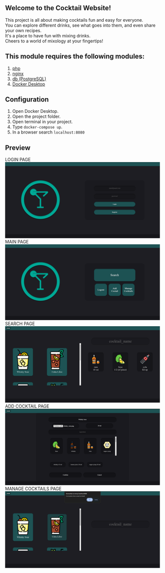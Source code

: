 
## Welcome to the Cocktail Website!
This project is all about making cocktails fun and easy for everyone.  
You can explore different drinks, see what goes into them, and even share your own recipes.  
It's a place to have fun with mixing drinks.  
Cheers to a world of mixology at your fingertips!

This module requires the following modules:
- 
1. [php](https://www.php.net/)  
2. [nginx](https://www.nginx.com/)  
3. [db (PostgreSQL)](https://www.postgresql.org.pl/)
4. [Docker Desktop](https://www.docker.com/products/docker-desktop/)

## Configuration

1. Open Docker Desktop.
2. Open the project folder.
3. Open terminal in your project.
4. Type `docker-compose up`.
5. In a browser search `localhost:8080`

## Preview
LOGIN PAGE
![img.png](public/img/img1.png)
MAIN PAGE
![img.png](public/img/img2.png)
SEARCH PAGE
![img.png](public/img/img3.png)
ADD COCKTAIL PAGE
![img.png](public/img/img4.png)
MANAGE COCKTAILS PAGE
![img.png](public/img/img5.png)